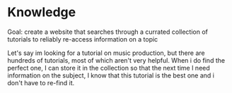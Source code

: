 # Knowledge
Goal: create a website that searches through a currated collection of tutorials to reliably re-access information on a topic

Let's say im looking for a tutorial on music production, but there are hundreds of tutorials, most of which aren't very helpful. When i do find the perfect one, I can store it in the collection so that the next time I need information on the subject, I know that this tutorial is the best one and i don't have to re-find it.
